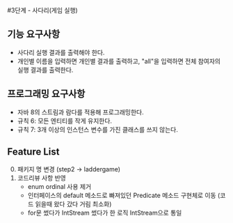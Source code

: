 #3단계 - 사다리(게임 실행)

## 기능 요구사항
* 사다리 실행 결과를 출력해야 한다.
* 개인별 이름을 입력하면 개인별 결과를 출력하고, "all"을 입력하면 전체 참여자의 실행 결과를 출력한다.

## 프로그래밍 요구사항
* 자바 8의 스트림과 람다를 적용해 프로그래밍한다.
* 규칙 6: 모든 엔티티를 작게 유지한다.
* 규칙 7: 3개 이상의 인스턴스 변수를 가진 클래스를 쓰지 않는다.

## Feature List
0. 패키지 명 변경 (step2 -> laddergame)
1. 코드리뷰 사항 반영
    * enum ordinal 사용 제거
    * 인터페이스의 default 메소드로 빠져있던 Predicate 메소드 구현체로 이동 (코드 읽을때 왔다 갔다 거림 최소화)
    * for문 썼다가 IntStream 썼다가 한 로직 IntStream으로 통일
    


